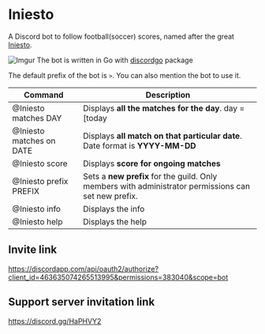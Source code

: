 # Iniesto
A Discord bot to follow football(soccer) scores, named after the great [Iniesto](https://youtu.be/pCVF0CSRTYA?t=95).

![Imgur](https://cdn.discordapp.com/avatars/463635074265513995/139f21151cb63ed4c1ab7be2ef26f432.png?size=2048)
The bot is written in Go with [discordgo](https://github.com/bwmarrin/discordgo) package

The default prefix of the bot is `>`. You can also mention the bot to use it.


|Command|Description|
|-------|-----------|
|@Iniesto matches DAY|Displays **all the matches for the day**. day = [today | tomorrow | yesterday]|
|@Iniesto matches on DATE|Displays **all match on that particular date**. Date format is **YYYY-MM-DD**|
|@Iniesto score|Displays **score for ongoing matches**|
|@Iniesto prefix PREFIX|Sets a **new prefix** for the guild. Only members with administrator permissions can set new prefix.|
|@Iniesto info|Displays the info|
|@Iniesto help|Displays the help|

## Invite link 
https://discordapp.com/api/oauth2/authorize?client_id=463635074265513995&permissions=383040&scope=bot

## Support server invitation link
https://discord.gg/HaPHVY2